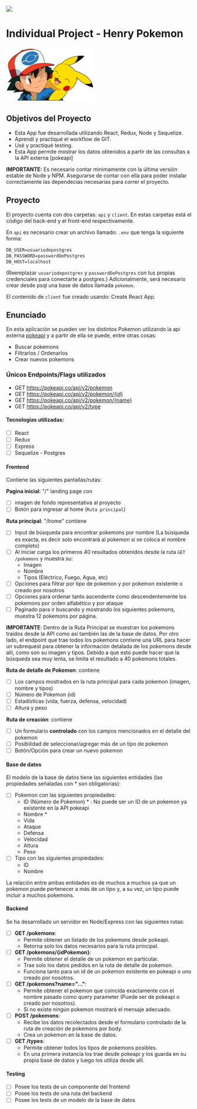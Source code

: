 <p align='left'>
<img src='https://static.wixstatic.com/media/85087f_0d84cbeaeb824fca8f7ff18d7c9eaafd~mv2.png/v1/fill/w_160,h_30,al_c,q_85,usm_0.66_1.00_0.01/Logo_completo_Color_1PNG.webp' </img>
</p>

# Individual Project - Henry Pokemon

<p align="left">
  <img height="150" src="./pokemon.png" />
</p>

## Objetivos del Proyecto
- Esta App fue desarrollada utilizando React, Redux, Node y Sequelize.
- Aprendí y practiqué el workflow de GIT. 
- Usé y practiqué testing.
- Esta App permite mostrar los datos obtenidos a partir de las consultas a la API externa [pokeapi]

__IMPORTANTE:__ Es necesario contar minimamente con la última versión estable de Node y NPM. Asegurarse de contar con ella para poder instalar correctamente las dependecias necesarias para correr el proyecto.

## Proyecto

El proyecto cuenta con dos carpetas: `api` y `client`. En estas carpetas está el código del back-end y el front-end respectivamente.

En `api` es necesario crear un archivo llamado: `.env` que tenga la siguiente forma:
```
DB_USER=usuariodepostgres
DB_PASSWORD=passwordDePostgres
DB_HOST=localhost
```
(Reemplazar `usuariodepostgres` y `passwordDePostgres` con tus propias credenciales para conectarte a postgres.)
Adicionalmente, será necesario crear desde psql una base de datos llamada `pokemon`.

El contenido de `client` fue creado usando: Create React App.

## Enunciado

En esta aplicación se pueden ver los distintos Pokemon utilizando la api externa [pokeapi](https://pokeapi.co/) y a partir de ella se puede, entre otras cosas:
  - Buscar pokemons
  - Filtrarlos / Ordenarlos
  - Crear nuevos pokemons

### Únicos Endpoints/Flags utilizados

  - GET https://pokeapi.co/api/v2/pokemon
  - GET https://pokeapi.co/api/v2/pokemon/{id}
  - GET https://pokeapi.co/api/v2/pokemon/{name}
  - GET https://pokeapi.co/api/v2/type

#### Tecnologías utilizadas:

- [ ] React
- [ ] Redux
- [ ] Express
- [ ] Sequelize - Postgres

#### Frontend
Contiene las siguientes pantallas/rutas:

__Pagina inicial__: "/" landing page con 
- [ ] imagen de fondo representativa al proyecto
- [ ] Botón para ingresar al home (`Ruta principal`)

__Ruta principal__: "/home" contiene
- [ ] Input de búsqueda para encontrar pokemons por nombre (La búsqueda es exacta, es decir solo encontrará al pokemon si se coloca el nombre completo)
- [ ] Al iniciar carga los primeros 40 resultados obtenidos desde la ruta `GET /pokemons` y muestra su:
  - Imagen
  - Nombre
  - Tipos (Eléctrico, Fuego, Agua, etc)
- [ ] Opciones para filtrar por tipo de pokemon y por pokemon existente o creado por nosotros
- [ ] Opciones para ordenar tanto ascendente como descendentemente los pokemons por orden alfabético y por ataque
- [ ] Paginado para ir buscando y mostrando los siguientes pokemons, muestra 12 pokemons por página.

__IMPORTANTE__: Dentro de la Ruta Principal se muestran los pokemons traidos desde la API como así también las de la base de datos. Por otro lado, el endpoint que trae todos los pokemons contiene una URL para hacer un subrequest para obtener la información detalada de los pokemons desde allí, como son su imagen y tipos. Debido a que esto puede hacer que la búsqueda sea muy lenta, se limita el resultado a 40 pokemons totales.

__Ruta de detalle de Pokemon__: contiene
- [ ] Los campos mostrados en la ruta principal para cada pokemon (imagen, nombre y tipos)
- [ ] Número de Pokemon (id)
- [ ] Estadísticas (vida, fuerza, defensa, velocidad)
- [ ] Altura y peso

__Ruta de creación__: contiene
- [ ] Un formulario __controlado__ con los campos mencionados en el detalle del pokemon
- [ ] Posibilidad de seleccionar/agregar más de un tipo de pokemon
- [ ] Botón/Opción para crear un nuevo pokemon

#### Base de datos

El modelo de la base de datos tiene las siguientes entidades (las propiedades señaladas con * son obligatorias):

- [ ] Pokemon con las siguientes propiedades:
  - ID (Número de Pokemon) * : No puede ser un ID de un pokemon ya existente en la API pokeapi
  - Nombre *
  - Vida
  - Ataque
  - Defensa
  - Velocidad
  - Altura
  - Peso
- [ ] Tipo con las siguientes propiedades:
  - ID
  - Nombre

La relación entre ambas entidades es de muchos a muchos ya que un pokemon puede pertenecer a más de un tipo y, a su vez, un tipo puede incluir a muchos pokemons.

#### Backend

Se ha desarrollado un servidor en Node/Express con las siguientes rutas:

- [ ] __GET /pokemons__:
  - Permite obtener un listado de los pokemons desde pokeapi.
  - Retorna solo los datos necesarios para la ruta principal.
- [ ] __GET /pokemons/{idPokemon}__:
  - Permite obtener el detalle de un pokemon en particular.
  - Trae solo los datos pedidos en la ruta de detalle de pokemon.
  - Funciona tanto para un id de un pokemon existente en pokeapi o uno creado por nosotros.
- [ ] __GET /pokemons?name="..."__:
  - Permite obtener el pokemon que coincida exactamente con el nombre pasado como query parameter (Puede ser de pokeapi o creado por nosotros).
  - Si no existe ningún pokemon mostrará el mensaje adecuado.
- [ ] __POST /pokemons__:
  - Recibe los datos recolectados desde el formulario controlado de la ruta de creación de pokemons por body.
  - Crea un pokemon en la base de datos.
- [ ] __GET /types__:
  - Permite obtener todos los tipos de pokemons posibles.
  - En una primera instancia los trae desde pokeapi y los guarda en su propia base de datos y luego los utiliza desde allí.


#### Testing
- [ ] Posee los tests de un componente del frontend
- [ ] Posee los tests de una ruta del backend
- [ ] Posee los tests de un modelo de la base de datos
